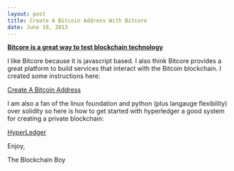 ```yaml
---
layout: post
title: Create A Bitcoin Address With Bitcore
date: June 19, 2013
--- 
```


**<u>Bitcore is a great way to test blockchain technology</u>**

I like Bitcore because it is javascript based. I also think Bitcore provides a great platform to build services
that interact with the Bitcoin blockchain. I created some instructions here:

[Create A Bitcoin Address](https://github.com/theblockchainboy/bitcore) 

I am also a fan of the linux foundation and python (plus langauge flexibility) over solidity so here is how to get started
with hyperledger a good system for creating a private blockchain:

[HyperLedger](https://github.com/theblockchainboy/awesome-hyperledger-fabric)

Enjoy,

The Blockchain Boy




